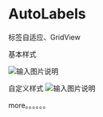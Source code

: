 # AutoLabels
标签自适应、GridView

基本样式

![输入图片说明](https://git.oschina.net/uploads/images/2017/0908/183540_402f59d3_669498.jpeg "1504866941051.jpg")

自定义样式
![输入图片说明](https://git.oschina.net/uploads/images/2017/0908/183017_34e68aa3_669498.jpeg "1504866592552.jpg")

more。。。。。。
